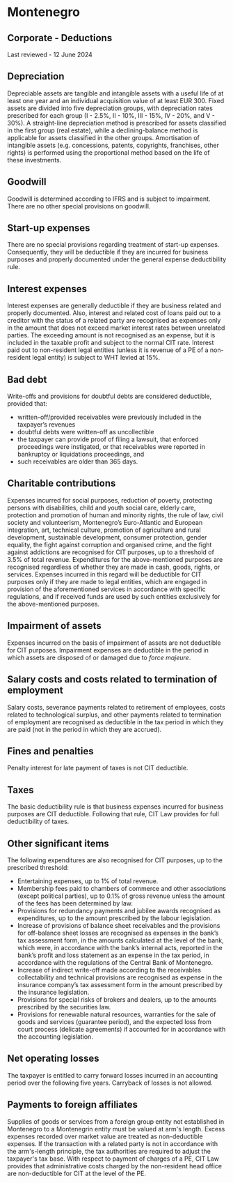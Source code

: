 # Montenegro
## Corporate - Deductions
Last reviewed - 12 June 2024
## Depreciation
Depreciable assets are tangible and intangible assets with a useful life of at least one year and an individual acquisition value of at least EUR 300.
Fixed assets are divided into five depreciation groups, with depreciation rates prescribed for each group (I - 2.5%, II - 10%, III - 15%, IV - 20%, and V - 30%). A straight-line depreciation method is prescribed for assets classified in the first group (real estate), while a declining-balance method is applicable for assets classified in the other groups.
Amortisation of intangible assets (e.g. concessions, patents, copyrights, franchises, other rights) is performed using the proportional method based on the life of these investments.
## Goodwill
Goodwill is determined according to IFRS and is subject to impairment. There are no other special provisions on goodwill.
## Start-up expenses
There are no special provisions regarding treatment of start-up expenses. Consequently, they will be deductible if they are incurred for business purposes and properly documented under the general expense deductibility rule.
## Interest expenses
Interest expenses are generally deductible if they are business related and properly documented. Also, interest and related cost of loans paid out to a creditor with the status of a related party are recognised as expenses only in the amount that does not exceed market interest rates between unrelated parties. The exceeding amount is not recognised as an expense, but it is included in the taxable profit and subject to the normal CIT rate.
Interest paid out to non-resident legal entities (unless it is revenue of a PE of a non-resident legal entity) is subject to WHT levied at 15%.
## Bad debt
Write-offs and provisions for doubtful debts are considered deductible, provided that:
  * written-off/provided receivables were previously included in the taxpayer’s revenues
  * doubtful debts were written-off as uncollectible
  * the taxpayer can provide proof of filing a lawsuit, that enforced proceedings were instigated, or that receivables were reported in bankruptcy or liquidations proceedings, and
  * such receivables are older than 365 days.


## Charitable contributions
Expenses incurred for social purposes, reduction of poverty, protecting persons with disabilities, child and youth social care, elderly care, protection and promotion of human and minority rights, the rule of law, civil society and volunteerism, Montenegro’s Euro-Atlantic and European integration, art, technical culture, promotion of agriculture and rural development, sustainable development, consumer protection, gender equality, the fight against corruption and organised crime, and the fight against addictions are recognised for CIT purposes, up to a threshold of 3.5% of total revenue.
Expenditures for the above-mentioned purposes are recognised regardless of whether they are made in cash, goods, rights, or services.
Expenses incurred in this regard will be deductible for CIT purposes only if they are made to legal entities, which are engaged in provision of the aforementioned services in accordance with specific regulations, and if received funds are used by such entities exclusively for the above-mentioned purposes.
## Impairment of assets
Expenses incurred on the basis of impairment of assets are not deductible for CIT purposes. Impairment expenses are deductible in the period in which assets are disposed of or damaged due to _force majeure_.
## Salary costs and costs related to termination of employment
Salary costs, severance payments related to retirement of employees, costs related to technological surplus, and other payments related to termination of employment are recognised as deductible in the tax period in which they are paid (not in the period in which they are accrued).
## Fines and penalties
Penalty interest for late payment of taxes is not CIT deductible.
## Taxes
The basic deductibility rule is that business expenses incurred for business purposes are CIT deductible. Following that rule, CIT Law provides for full deductibility of taxes.
## Other significant items
The following expenditures are also recognised for CIT purposes, up to the prescribed threshold:
  * Entertaining expenses, up to 1% of total revenue.
  * Membership fees paid to chambers of commerce and other associations (except political parties), up to 0.1% of gross revenue unless the amount of the fees has been determined by law.
  * Provisions for redundancy payments and jubilee awards recognised as expenditures, up to the amount prescribed by the labour legislation.
  * Increase of provisions of balance sheet receivables and the provisions for off-balance sheet losses are recognised as expenses in the bank’s tax assessment form, in the amounts calculated at the level of the bank, which were, in accordance with the bank’s internal acts, reported in the bank’s profit and loss statement as an expense in the tax period, in accordance with the regulations of the Central Bank of Montenegro.
  * Increase of indirect write-off made according to the receivables collectability and technical provisions are recognised as expense in the insurance company’s tax assessment form in the amount prescribed by the insurance legislation.
  * Provisions for special risks of brokers and dealers, up to the amounts prescribed by the securities law.
  * Provisions for renewable natural resources, warranties for the sale of goods and services (guarantee period), and the expected loss from court process (delicate agreements) if accounted for in accordance with the accounting legislation.


## Net operating losses
The taxpayer is entitled to carry forward losses incurred in an accounting period over the following five years. Carryback of losses is not allowed.
## Payments to foreign affiliates
Supplies of goods or services from a foreign group entity not established in Montenegro to a Montenegrin entity must be valued at arm's length. Excess expenses recorded over market value are treated as non-deductible expenses. If the transaction with a related party is not in accordance with the arm's-length principle, the tax authorities are required to adjust the taxpayer's tax base.
With respect to payment of charges of a PE, CIT Law provides that administrative costs charged by the non-resident head office are non-deductible for CIT at the level of the PE.
